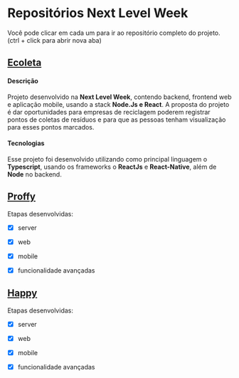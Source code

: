 
# Repositórios Next Level Week

Você pode clicar em cada um para ir ao repositório completo do projeto. (ctrl + click para abrir nova aba)

## [Ecoleta](https://github.com/W8jonas/estudos/tree/master/nextLevelWeek/Ecoleta)
#### Descrição
Projeto desenvolvido na **Next Level Week**, contendo backend, frontend web e aplicação mobile, usando a stack **Node.Js e React**. A proposta do projeto é dar oportunidades para empresas de reciclagem poderem registrar pontos de coletas de resíduos e para que as pessoas tenham visualização para esses pontos marcados.
#### Tecnologias
Esse projeto foi desenvolvido utilizando como principal linguagem o **Typescript**, usando os frameworks o **ReactJs** e **React-Native**, além de **Node** no backend.

## [Proffy](https://github.com/W8jonas/estudos/tree/master/nextLevelWeek/Proffy)
Etapas desenvolvidas:
- [x] server
- [x] web
- [x] mobile
- [x] funcionalidade avançadas


## [Happy](https://github.com/W8jonas/estudos/tree/master/nextLevelWeek/Happy)
Etapas desenvolvidas:
- [x] server
- [x] web
- [x] mobile
- [x] funcionalidade avançadas

